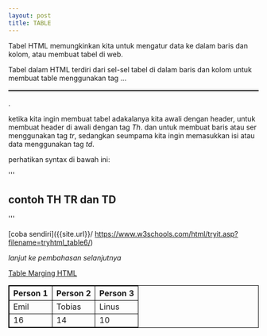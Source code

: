 ```yaml
---
layout: post
title: TABLE
---
```



Tabel HTML memungkinkan kita untuk mengatur data ke dalam baris dan kolom, atau membuat tabel di web. 


Tabel dalam HTML terdiri dari sel-sel tabel di dalam baris dan kolom untuk membuat table menggunakan tag <table>...</table>.

ketika kita ingin membuat tabel adakalanya kita awali dengan header, untuk membuat header di awali dengan tag *_Th_*. dan untuk membuat baris atau ser menggunakan tag *_tr_*, sedangkan seumpama kita ingin memasukkan isi atau data menggunakan tag *_td_*.

perhatikan syntax di bawah ini:

'''

<!DOCTYPE html>
<html>
<style>
table, th, td {
  border:1px solid black;
}
</style>
<body>

<h2>contoh TH TR dan TD</h2>

<table style="width:100%">
  <tr>
    <th>Person 1</th>
    <th>Person 2</th>
    <th>Person 3</th>
  </tr>
  <tr>
    <td>Emil</td>
    <td>Tobias</td>
    <td>Linus</td>
  </tr>
  <tr>
    <td>16</td>
    <td>14</td>
    <td>10</td>

'''

[coba sendiri]({{site.url}}/ https://www.w3schools.com/html/tryit.asp?filename=tryhtml_table6/)

_lanjut ke pembahasan selanjutnya_ 

[Table Marging HTML]({{site.baseurl}}/table-marging/)